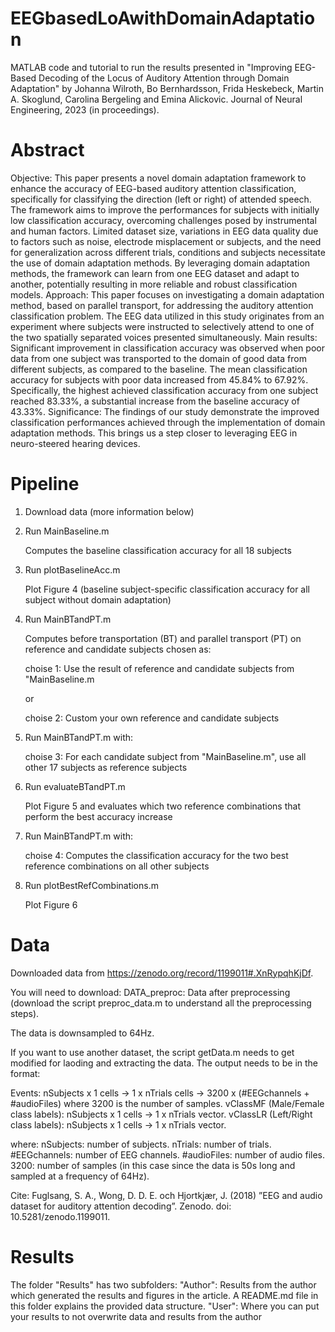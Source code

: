 # EEGbasedLoAwithDomainAdaptation

MATLAB code and tutorial to run the results presented in "Improving EEG-Based Decoding of the Locus of Auditory Attention through Domain Adaptation" by Johanna Wilroth, Bo Bernhardsson, Frida Heskebeck, Martin A. Skoglund, Carolina Bergeling and Emina Alickovic. Journal of Neural Engineering, 2023 (in proceedings).

# Abstract
Objective: This paper presents a novel domain adaptation framework to enhance the accuracy of EEG-based auditory attention classification, specifically for classifying the direction (left or right) of attended speech. The framework aims to improve the performances for subjects with initially low classification accuracy, overcoming challenges posed by instrumental and human factors. Limited dataset size, variations in EEG data quality due to factors such as noise, electrode misplacement or subjects, and the need for generalization across different trials, conditions and subjects necessitate the use of domain adaptation methods. By leveraging domain adaptation methods, the framework can learn from one EEG dataset and adapt to another, potentially resulting in more reliable and robust classification models.
Approach: This paper focuses on investigating a domain adaptation method, based on parallel transport, for addressing the auditory attention classification problem. The EEG data utilized in this study originates from an experiment where subjects were instructed to selectively attend to one of the two spatially separated voices presented simultaneously.
Main results: Significant improvement in classification accuracy was observed when poor data from one subject was transported to the domain of good data from different subjects, as compared to the baseline. The mean classification accuracy for subjects
with poor data increased from 45.84% to 67.92%. Specifically, the highest achieved classification accuracy from one subject reached 83.33%, a substantial increase from the baseline accuracy of 43.33%.
Significance: The findings of our study demonstrate the improved classification performances achieved through the implementation of domain adaptation methods. This brings us a step closer to leveraging EEG in neuro-steered hearing devices.

# Pipeline
1) Download data (more information below)
   
2) Run MainBaseline.m
   
   Computes the baseline classification accuracy for all 18 subjects
   
3) Run plotBaselineAcc.m
  
   Plot Figure 4 (baseline subject-specific classification accuracy for all subject without domain adaptation)
   
4) Run MainBTandPT.m
  
   Computes before transportation (BT) and parallel transport (PT) on reference and candidate subjects chosen as:
   
   choise 1: Use the result of reference and candidate subjects from "MainBaseline.m

   or
   
   choise 2: Custom your own reference and candidate subjects
   
5) Run MainBTandPT.m with:
   
   choise 3: For each candidate subject from "MainBaseline.m", use all other 17 subjects as reference subjects

6) Run evaluateBTandPT.m
    
    Plot Figure 5 and evaluates which two reference combinations that perform the best accuracy increase
    
7) Run MainBTandPT.m with:
    
   choise 4: Computes the classification accuracy for the two best reference combinations on all other subjects
   
8) Run plotBestRefCombinations.m

    Plot Figure 6 
   
# Data
Downloaded data from https://zenodo.org/record/1199011#.XnRypqhKjDf.

You will need to download: 
DATA_preproc: Data after preprocessing (download the script preproc_data.m to understand all the preprocessing steps).

The data is downsampled to 64Hz.

If you want to use another dataset, the script getData.m needs to get modified for laoding and extracting the data. 
The output needs to be in the format:

Events: nSubjects x 1 cells -> 1 x nTrials cells -> 3200 x (#EEGchannels + #audioFiles) where 3200 is the number of samples.
vClassMF (Male/Female class labels): nSubjects x 1 cells -> 1 x nTrials vector.
vClassLR (Left/Right class labels): nSubjects x 1 cells -> 1 x nTrials vector.
    
where:
nSubjects: number of subjects.
nTrials: number of trials.
#EEGchannels: number of EEG channels.
#audioFiles: number of audio files.
3200: number of samples (in this case since the data is 50s long and sampled at a frequency of 64Hz).

Cite: Fuglsang, S. A., Wong, D. D. E. och Hjortkjær, J. (2018) ”EEG and audio dataset for auditory attention decoding”. Zenodo. doi: 10.5281/zenodo.1199011. 

# Results
The folder "Results" has two subfolders:
"Author": Results from the author which generated the results and figures in the article. A README.md file in this folder explains the provided data structure.
"User": Where you can put your results to not overwrite data and results from the author
